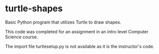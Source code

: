 # turtle-shapes
Basic Python program that utilizes Turtle to draw shapes. 

This code was completed for an assignment in an intro level
Computer Science course.

The import file turtlesetup.py is not available as it is the
instructor's code. 

